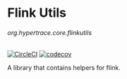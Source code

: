 # Flink Utils
###### org.hypertrace.core.flinkutils

[![CircleCI](https://circleci.com/gh/hypertrace/flink-utils.svg?style=shield)](https://circleci.com/gh/hypertrace/flink-utils)
[![codecov](https://codecov.io/gh/hypertrace/flink-utils/branch/master/graph/badge.svg)](https://codecov.io/gh/hypertrace/flink-utils)

A library that contains helpers for flink.

